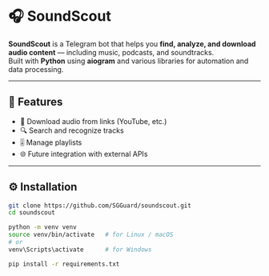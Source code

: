 # 🎧 SoundScout

**SoundScout** is a Telegram bot that helps you **find, analyze, and download audio content** — including music, podcasts, and soundtracks.  
Built with **Python** using **aiogram** and various libraries for automation and data processing.

---

## 🚀 Features

- 🎵 Download audio from links (YouTube, etc.)  
- 🔍 Search and recognize tracks  
- 🎚️ Manage playlists  
- 🌐 Future integration with external APIs  

---

## ⚙️ Installation

```bash
git clone https://github.com/SGGuard/soundscout.git
cd soundscout

python -m venv venv
source venv/bin/activate   # for Linux / macOS
# or
venv\Scripts\activate      # for Windows

pip install -r requirements.txt
